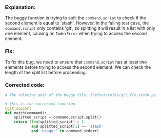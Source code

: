 ### Explanation:
The buggy function is trying to split the `command.script` to check if the second element is equal to 'stash'. However, in the failing test case, the `command.script` only contains 'git', so splitting it will result in a list with only one element, causing an `IndexError` when trying to access the second element.

### Fix:
To fix this bug, we need to ensure that `command.script` has at least two elements before trying to access the second element. We can check the length of the split list before proceeding.

### Corrected code:
```python
# The relative path of the buggy file: thefuck/rules/git_fix_stash.py

# this is the corrected function
@git_support
def match(command):
    splitted_script = command.script.split()
    return (len(splitted_script) > 1
            and splitted_script[1] == 'stash'
            and 'usage:' in command.stderr)
```